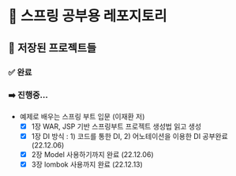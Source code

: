 # 🍃 스프링 공부용 레포지토리

## 📝 저장된 프로젝트들

### ✅ 완료

### ➡️ 진행중...

- 예제로 배우는 스프링 부트 입문 (이재환 저)
    - [x] 1장 WAR, JSP 기반 스프링부트 프로젝트 생성법 읽고 생성
    - [x] 1장 DI 방식 : 1) 코드를 통한 DI, 2) 어노테이션을 이용한 DI 공부완료 (22.12.06)
    - [x] 2장 Model 사용하기까지 완료 (22.12.06)
    - [x] 3장 lombok 사용까지 완료 (22.12.13)
